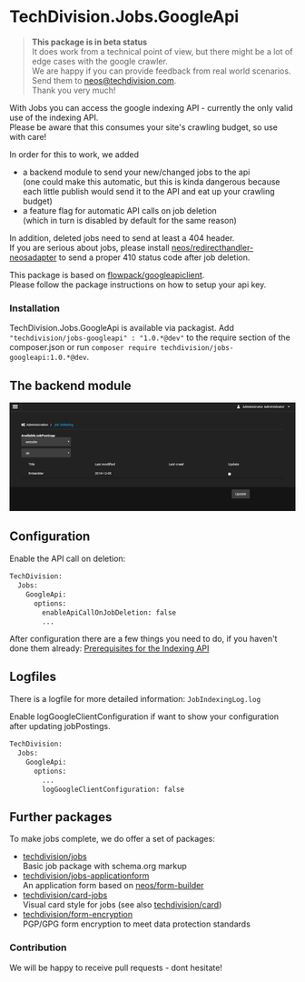# TechDivision.Jobs.GoogleApi

> __This package is in beta status__  
> It does work from a technical point of view, but there might be a lot of edge cases with the google crawler.  
> We are happy if you can provide feedback from real world scenarios.
> Send them to neos@techdivision.com.  
> Thank you very much!

With Jobs you can access the google indexing API - currently the only valid use of the indexing API.  
Please be aware that this consumes your site's crawling budget, so use with care!

In order for this to work, we added
* a backend module to send your new/changed jobs to the api  
(one could make this automatic, but this is kinda dangerous because each little publish would send it to the API and eat up your crawling budget)
* a feature flag for automatic API calls on job deletion  
(which in turn is disabled by default for the same reason)

In addition, deleted jobs need to send at least a 404 header.  
If you are serious about jobs, please install [neos/redirecthandler-neosadapter](https://github.com/neos/redirecthandler-neosadapter) 
to send a proper 410 status code after job deletion. 

This package is based on [flowpack/googleapiclient](https://github.com/Flowpack/Flowpack.GoogleApiClient).  
Please follow the package instructions on how to setup your api key.

### Installation

TechDivision.Jobs.GoogleApi is available via packagist. Add `"techdivision/jobs-googleapi" : "1.0.*@dev"` to the require section of the composer.json
or run `composer require techdivision/jobs-googleapi:1.0.*@dev`.  

## The backend module
![Backend module](./Documentation/Assets/backend_module.png)

## Configuration
Enable the API call on deletion:

```
TechDivision:
  Jobs:
    GoogleApi:
      options:
        enableApiCallOnJobDeletion: false
        ...
```

After configuration there are a few things you need to do, if you haven't done them already:
[Prerequisites for the Indexing API](https://developers.google.com/search/apis/indexing-api/v3/prereqs#verify-site) 

## Logfiles
There is a logfile for more detailed information: `JobIndexingLog.log`

Enable logGoogleClientConfiguration if want to show your configuration after updating jobPostings.
```
TechDivision:
  Jobs:
    GoogleApi:
      options:
        ...
        logGoogleClientConfiguration: false
```

## Further packages
To make jobs complete, we do offer a set of packages:
* [techdivision/jobs](https://github.com/techdivision/jobs)  
Basic job package with schema.org markup
* [techdivision/jobs-applicationform](https://github.com/techdivision/jobs-applicationform)  
An application form based on [neos/form-builder](https://github.com/neos/formbuilder)
* [techdivision/card-jobs](https://github.com/techdivision/card-jobs)  
Visual card style for jobs (see also [techdivision/card](https://github.com/techdivision/card))
* [techdivision/form-encryption](https://github.com/techdivision/form-encryption)  
PGP/GPG form encryption to meet data protection standards 

### Contribution
We will be happy to receive pull requests - dont hesitate!
